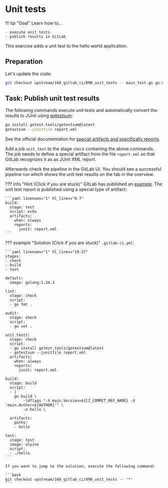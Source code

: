 # Unit tests

!!! tip "Goal"
    Learn how to...

    - execute unit tests
    - publish results in GitLab

This exercise adds a unit test to the hello world application.

## Preparation

Let's update the code:

```bash
git checkout upstream/160_gitlab_ci/090_unit_tests -- main_test.go go.mod go.sum
```

## Task: Publish unit test results

The following commands execute unit tests and automatically convert the results to JUnit using [gotestsum](https://github.com/gotestyourself/gotestsum):

```bash
go install gotest.tools/gotestsum@latest
gotestsum --junitfile report.xml
```

See the official documentation for [special artifacts and specifically reports](https://docs.gitlab.com/ee/ci/yaml/artifacts_reports.html#artifactsreportsjunit).

Add a job `unit_test` to the stage `check` containing the above commands. The job needs to define a special artifact from the file `report.xml` so that GitLab recognizes it as as JUnit XML report.

Afterwards check the pipeline in the GitLab UI. You should see a successful pipeline run which shows the unit test results on the tab in the overview.

??? info "Hint (Click if you are stuck)"
    GitLab has published an [example](https://docs.gitlab.com/ee/ci/testing/unit_test_report_examples.html#go). The unit test report is published using a special type of artifact:

    ```yaml linenums="1" hl_lines="6-7"
    build:
      stage: test
      script: echo
      artifacts:
        when: always
        reports:
          junit: report.xml
    ```

??? example "Solution (Click if you are stuck)"
    `.gitlab-ci.yml`:

    ```yaml linenums="1" hl_lines="19-27"
    stages:
    - check
    - build
    - test

    default:
      image: golang:1.24.3

    lint:
      stage: check
      script:
      - go fmt .

    audit:
      stage: check
      script:
      - go vet .

    unit_tests:
      stage: check
      script:
      - go install gotest.tools/gotestsum@latest
      - gotestsum --junitfile report.xml
      artifacts:
        when: always
        reports:
          junit: report.xml

    build:
      stage: build
      script:
      - |
        go build \
            -ldflags "-X main.Version=${CI_COMMIT_REF_NAME} -X 'main.Author=${AUTHOR}'" \
            -o hello \
            .
      artifacts:
        paths:
        - hello

    test:
      stage: test
      image: alpine
      script:
      - ./hello
    ```
    
    If you want to jump to the solution, execute the following command:

    ```bash
    git checkout upstream/160_gitlab_ci/090_unit_tests -- '*'
    ```

